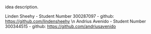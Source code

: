 idea description.

Linden Sheehy - Student Number 300287097 - github: https://github.com/lindensheehy \n
Andrius Avenido - Student Number 300344515 - github: https://github.com/andriusavenido
